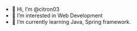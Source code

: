 - 👋 Hi, I’m @citron03
- 👀 I’m interested in Web Development
- 🌱 I’m currently learning Java, Spring framework.


<!---
citron03/citron03 is a ✨ special ✨ repository because its `README.md` (this file) appears on your GitHub profile.
You can click the Preview link to take a look at your changes.
--->
